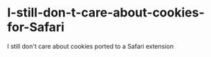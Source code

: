 # I-still-don-t-care-about-cookies-for-Safari
I still don't care about cookies ported to a Safari extension
